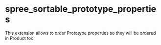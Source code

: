 spree_sortable_prototype_properties
===================================

This extension allows to order Prototype properties so they will be ordered in Product too
